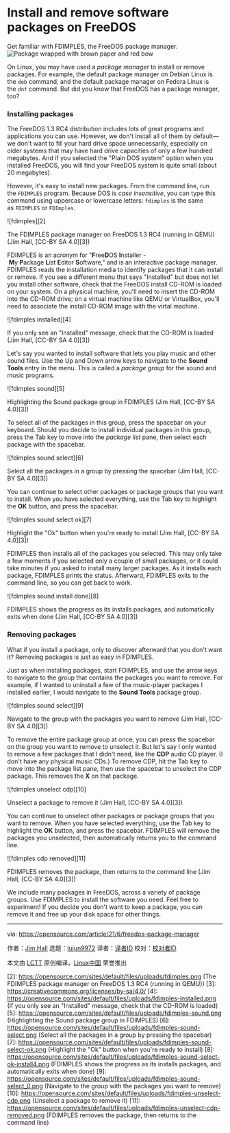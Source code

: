 [#]: subject: (Install and remove software packages on FreeDOS)
[#]: via: (https://opensource.com/article/21/6/freedos-package-manager)
[#]: author: (Jim Hall https://opensource.com/users/jim-hall)
[#]: collector: (lujun9972)
[#]: translator: ( )
[#]: reviewer: ( )
[#]: publisher: ( )
[#]: url: ( )

Install and remove software packages on FreeDOS
======
Get familiar with FDIMPLES, the FreeDOS package manager.
![Package wrapped with brown paper and red bow][1]

On Linux, you may have used a _package manager_ to install or remove packages. For example, the default package manager on Debian Linux is the `deb` command, and the default package manager on Fedora Linux is the `dnf` command. But did you know that FreeDOS has a package manager, too?

### Installing packages

The FreeDOS 1.3 RC4 distribution includes lots of great programs and applications you can use. However, we don't install all of them by default—we don't want to fill your hard drive space unnecessarily, especially on older systems that may have hard drive capacities of only a few hundred megabytes. And if you selected the "Plain DOS system" option when you installed FreeDOS, you will find your FreeDOS system is quite small (about 20 megabytes).

However, it's easy to install new packages. From the command line, run the `FDIMPLES` program. Because DOS is _case insensitive_, you can type this command using uppercase or lowercase letters: `fdimples` is the same as `FDIMPLES` or `FDImples`.

![fdimples][2]

The FDIMPLES package manager on FreeDOS 1.3 RC4 (running in QEMU)
(Jim Hall, [CC-BY SA 4.0][3])

FDIMPLES is an acronym for "**F**ree**D**OS **I**nstaller - **M**y **P**ackage **L**ist **E**ditor **S**oftware," and is an interactive package manager. FDIMPLES reads the installation media to identify packages that it can install or remove. If you see a different menu that says "Installed" but does not let you install other software, check that the FreeDOS install CD-ROM is loaded on your system. On a physical machine, you'll need to insert the CD-ROM into the CD-ROM drive; on a virtual machine like QEMU or VirtualBox, you'll need to associate the install CD-ROM image with the virtal machine.

![fdimples installed][4]

If you only see an "Installed" message, check that the CD-ROM is loaded
(Jim Hall, [CC-BY SA 4.0][3])

Let's say you wanted to install software that lets you play music and other sound files. Use the Up and Down arrow keys to navigate to the **Sound Tools** entry in the menu. This is called a _package group_ for the sound and music programs.

![fdimples sound][5]

Highlighting the Sound package group in FDIMPLES
(Jim Hall, [CC-BY SA 4.0][3])

To select all of the packages in this group, press the spacebar on your keyboard. Should you decide to install individual packages in this group, press the Tab key to move into the _package list_ pane, then select each package with the spacebar.

![fdimples sound select][6]

Select all the packages in a group by pressing the spacebar
(Jim Hall, [CC-BY SA 4.0][3])

You can continue to select other packages or package groups that you want to install. When you have selected everything, use the Tab key to highlight the **OK** button, and press the spacebar.

![fdimples sound select ok][7]

Highlight the "Ok" button when you're ready to install
(Jim Hall, [CC-BY SA 4.0][3])

FDIMPLES then installs all of the packages you selected. This may only take a few moments if you selected only a couple of small packages, or it could take minutes if you asked to install many larger packages. As it installs each package, FDIMPLES prints the status. Afterward, FDIMPLES exits to the command line, so you can get back to work.

![fdimples sound install done][8]

FDIMPLES shows the progress as its installs packages, and automatically exits when done
(Jim Hall, [CC-BY SA 4.0][3])

### Removing packages

What if you install a package, only to discover afterward that you don't want it? Removing packages is just as easy in FDIMPLES.

Just as when installing packages, start FDIMPLES, and use the arrow keys to navigate to the group that contains the packages you want to remove. For example, if I wanted to uninstall a few of the music-player packages I installed earlier, I would navigate to the **Sound Tools** package group.

![fdimples sound select][9]

Navigate to the group with the packages you want to remove
(Jim Hall, [CC-BY SA 4.0][3])

To remove the entire package group at once, you can press the spacebar on the group you want to remove to unselect it. But let's say I only wanted to remove a few packages that I didn't need, like the **CDP** audio CD player. (I don't have any physical music CDs.) To remove CDP, hit the Tab key to move into the package list pane, then use the spacebar to unselect the CDP package. This removes the **X** on that package.

![fdimples unselect cdp][10]

Unselect a package to remove it
(Jim Hall, [CC-BY SA 4.0][3])

You can continue to unselect other packages or package groups that you want to remove. When you have selected everything, use the Tab key to highlight the **OK** button, and press the spacebar. FDIMPLES will remove the packages you unselected, then automatically returns you to the command line.

![fdimples cdp removed][11]

FDIMPLES removes the package, then returns to the command line
(Jim Hall, [CC-BY SA 4.0][3])

We include many packages in FreeDOS, across a variety of package groups. Use FDIMPLES to install the software you need. Feel free to experiment! If you decide you don't want to keep a package, you can remove it and free up your disk space for other things.

--------------------------------------------------------------------------------

via: https://opensource.com/article/21/6/freedos-package-manager

作者：[Jim Hall][a]
选题：[lujun9972][b]
译者：[译者ID](https://github.com/译者ID)
校对：[校对者ID](https://github.com/校对者ID)

本文由 [LCTT](https://github.com/LCTT/TranslateProject) 原创编译，[Linux中国](https://linux.cn/) 荣誉推出

[a]: https://opensource.com/users/jim-hall
[b]: https://github.com/lujun9972
[1]: https://opensource.com/sites/default/files/styles/image-full-size/public/lead-images/brown-package-red-bow.jpg?itok=oxZYQzH- (Package wrapped with brown paper and red bow)
[2]: https://opensource.com/sites/default/files/uploads/fdimples.png (The FDIMPLES package manager on FreeDOS 1.3 RC4 (running in QEMU))
[3]: https://creativecommons.org/licenses/by-sa/4.0/
[4]: https://opensource.com/sites/default/files/uploads/fdimples-installed.png (If you only see an "Installed" message, check that the CD-ROM is loaded)
[5]: https://opensource.com/sites/default/files/uploads/fdimples-sound.png (Highlighting the Sound package group in FDIMPLES)
[6]: https://opensource.com/sites/default/files/uploads/fdimples-sound-select.png (Select all the packages in a group by pressing the spacebar)
[7]: https://opensource.com/sites/default/files/uploads/fdimples-sound-select-ok.png (Highlight the "Ok" button when you're ready to install)
[8]: https://opensource.com/sites/default/files/uploads/fdimples-sound-select-ok-install4.png (FDIMPLES shows the progress as its installs packages, and automatically exits when done)
[9]: https://opensource.com/sites/default/files/uploads/fdimples-sound-select_0.png (Navigate to the group with the packages you want to remove)
[10]: https://opensource.com/sites/default/files/uploads/fdimples-unselect-cdp.png (Unselect a package to remove it)
[11]: https://opensource.com/sites/default/files/uploads/fdimples-unselect-cdp-removed.png (FDIMPLES removes the package, then returns to the command line)
